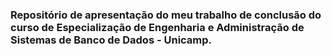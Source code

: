 ### Repositório de apresentação do meu trabalho de conclusão do curso de Especialização de Engenharia e Administração de Sistemas de Banco de Dados - Unicamp.
